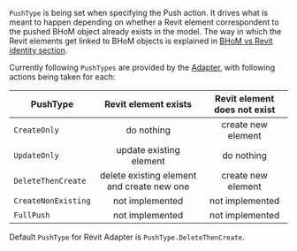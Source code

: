 `PushType` is being set when specifying the Push action. It drives what is meant to happen depending on whether a Revit element correspondent to the pushed BHoM object already exists in the model. The way in which the Revit elements get linked to BHoM objects is explained in [BHoM vs Revit identity section](BHoM-vs-Revit-identity).

Currently following `PushTypes` are provided by the [Adapter](https://github.com/BHoM/documentation/wiki/Adapter-Actions#push), with following actions being taken for each:

| PushType      | Revit element exists     | Revit element does not exist     |
|----------------|:--------------:|:--------------:|
| `CreateOnly` | do nothing | create new element  |
| `UpdateOnly` | update existing element | do nothing |
| `DeleteThenCreate` | delete existing element and create new one | create new element |
| `CreateNonExisting` | not implemented | not implemented |
| `FullPush` | not implemented | not implemented  |

Default `PushType` for Revit Adapter is `PushType.DeleteThenCreate`.